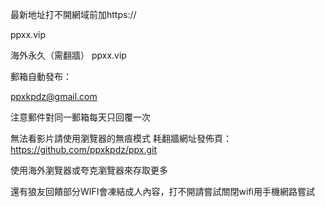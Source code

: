 最新地址打不開網域前加https://

ppxx.vip

海外永久（需翻牆） ppxx.vip



郵箱自動發布：

ppxkpdz@gmail.com

注意郵件對同一郵箱每天只回覆一次

無法看影片請使用瀏覽器的無痕模式 耗翻牆網址發佈頁：https://github.com/ppxkpdz/ppx.git

使用海外瀏覽器或夸克瀏覽器來存取更多

還有狼友回饋部分WIFI會凍結成人內容，打不開請嘗試關閉wifi用手機網路嘗試
